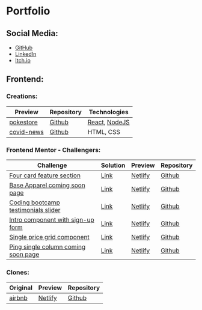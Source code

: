 # Portfolio

## Social Media:
- [GitHub](https://github.com/EvertonBorges)
- [LinkedIn](https://www.linkedin.com/in/everton-soares-borges/)
- [Itch.io](https://evertonborges.itch.io/)

## Frontend:
### Creations:
| Preview | Repository | Technologies |
|---------|------------|--------------|
| [pokestore](https://evertonborges-gamaacademy-pokestore.netlify.app/) | [Github](https://github.com/EvertonBorges/react-pokestore) | [React](https://reactjs.org/), [NodeJS](https://nodejs.org/) |
| [covid-news](https://desafiocovid19-evertonborges.netlify.app/) | [Github](https://github.com/EvertonBorges/covid-news) | HTML, CSS |

### Frontend Mentor - Challengers:
| Challenge | Solution | Preview | Repository |
|-----------|----------|---------|------------|
| [Four card feature section](https://www.frontendmentor.io/challenges/four-card-feature-section-weK1eFYK) | [Link](https://www.frontendmentor.io/solutions/html-and-css-WTH4nzfbN) | [Netlify](https://evertonborges-four-card-feature-section-master.netlify.app/) | [Github](https://github.com/EvertonBorges/four-card-feature-section-master) |
| [Base Apparel coming soon page](https://www.frontendmentor.io/challenges/base-apparel-coming-soon-page-5d46b47f8db8a7063f9331a0) | [Link](https://www.frontendmentor.io/solutions/just-html-css-and-vanillajs-5R7rBapFs) | [Netlify](https://evertonborges-base-apparel-coming-soon-master.netlify.app/) | [Github](https://github.com/EvertonBorges/base-apparel-coming-soon-master) |
| [Coding bootcamp testimonials slider](https://www.frontendmentor.io/challenges/coding-bootcamp-testimonials-slider-4FNyLA8JL) | [Link](https://www.frontendmentor.io/solutions/html-css-and-vanillajs-OnW0lK1w6) | [Netlify](https://evertonborges-coding-bootcamp-testimonials-slider-master.netlify.app/) | [Github](https://github.com/EvertonBorges/coding-bootcamp-testimonials-slider-master) |
| [Intro component with sign-up form](https://www.frontendmentor.io/challenges/intro-component-with-signup-form-5cf91bd49edda32581d28fd1) | [Link](https://www.frontendmentor.io/solutions/signup-page-with-html-css-and-js-IEEy_KDit) | [Netlify](https://evertonborges-intro-component-with-signup-form-master.netlify.app/) | [Github](https://github.com/EvertonBorges/intro-component-with-signup-form-master) |
| [Single price grid component](https://www.frontendmentor.io/challenges/single-price-grid-component-5ce41129d0ff452fec5abbbc) | [Link](https://www.frontendmentor.io/solutions/single-price-grid-component-with-html-and-css-W-XLxB_4O) | [Netlify](https://evertonborges-single-price-grid-component-master.netlify.app/) | [Github](https://github.com/EvertonBorges/single-price-grid-component-master) |
| [Ping single column coming soon page](https://www.frontendmentor.io/challenges/ping-single-column-coming-soon-page-5cadd051fec04111f7b848da) | [Link](https://www.frontendmentor.io/solutions/ping-single-page-with-html-css-and-js-jLjqDIbv7) | [Netlify](https://evertonborges-ping-coming-soon-page-master.netlify.app/) | [Github](https://github.com/EvertonBorges/ping-coming-soon-page-master) |

### Clones:
| Original | Preview | Repository |
|----------|---------|------------|
| [airbnb](https://www.airbnb.com.br/) | [Netlify](https://gamaacademy-airbnb-evetonborges.netlify.app/) | [Github](https://github.com/EvertonBorges/gamaacademy-air-bnb) |
